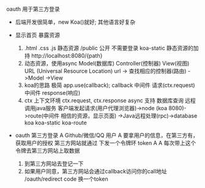 oauth 用于第三方登录

- 后端开发很简单，new Koa()就好;
  其他语言好复杂 
- 显示首页
  暴露资源
    1.  .html .css  .js
      静态资源
      /public 公开 不需要登录
      koa-static 静态资源的加持
      http://localhost:8080/{path}
    2. 动态资源，使用async Model(数据库)
    Controller(控制器) View(视图)
    URL (Universal Resource Location)
    url -> 查找相应的控制器(路由) ->Model ->View
    3. koa的思路
      极简 
      app.use(callback);
      callback 中间件
      请求(ctx.request)  中间件  response(响应)
    4. ctx   上下文环境
      ctx.request, ctx.response
      async 支持 数据库查询 
      远程调用java服务
      客户端发起请求(用户代理浏览器)->node
      (koa 8080)->route(中间件 相信的资源，显示页面) ->Java远程处理(rpc)->database koa koa-static koa-route
  

- oauth
  第三方登录
  A  Github/微信/QQ   用户
  A 要拿用户的信息，在第三方有，获取用户的授权
  第三方网站就通过 下发一个令牌环 token A
  A 每次带上这个令牌去第三方网站上取数据 
  1. 到第三方网站去登记一下
  2. 如果用户同意，第三方网站会通过callback访问你的call地址 /oauth/redirect
    code 换一个token 
